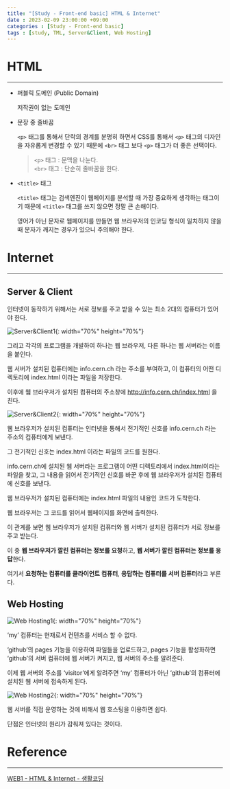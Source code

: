 ```yaml
---
title: "[Study - Front-end basic] HTML & Internet"
date : 2023-02-09 23:00:00 +09:00
categories : [Study - Front-end basic]
tags : [study, TML, Server&Client, Web Hosting]
---
```


# HTML

---

- 퍼블릭 도메인 (Public Domain)
    
    저작권이 없는 도메인
    

- 문장 중 줄바꿈
    
    `<p>` 태그를 통해서 단락의 경계를 분명히 하면서 CSS를 통해서 `<p>` 태그의 디자인을 자유롭게 변경할 수 있기 때문에 `<br>` 태그 보다 `<p>` 태그가 더 좋은 선택이다.
    
    > `<p>` 태그 : 문맥을 나눈다.<br>
    > `<br>` 태그 : 단순히 줄바꿈을 한다.

- `<title>` 태그
    
    `<title>` 태그는 검색엔진이 웹페이지를 분석할 때 가장 중요하게 생각하는 태그이기 때문에 `<title>` 태그를 쓰지 않으면 정말 큰 손해이다.
    
    영어가 아닌 문자로 웹페이지를 만들면 웹 브라우저의 인코딩 형식이 일치하지 않을 때 문자가 깨지는 경우가 있으니 주의해야 한다.
    

# Internet

---

## Server & Client

인터넷이 동작하기 위해서는 서로 정보를 주고 받을 수 있는 최소 2대의 컴퓨터가 있어야 한다.

![Server&Client1](https://drive.google.com/uc?id=15yKLUesMMeGMYevBqiihLrsTShK7Tyn9){: width="70%" height="70%"}

그리고 각각의 프로그램을 개발하여 하나는 웹 브라우저, 다른 하나는 웹 서버라는 이름을 붙인다.

웹 서버가 설치된 컴퓨터에는 info.cern.ch 라는 주소를 부여하고, 이 컴퓨터의 어떤 디렉토리에 index.html 이라는 파일을 저장한다.

이후에 웹 브라우저가 설치된 컴퓨터의 주소창에 http://info.cern.ch/index.html 을 친다.

![Server&Client2](https://drive.google.com/uc?id=1nIZOjSArKfBSysDqrioCoDkNLlQQ1pmk){: width="70%" height="70%"}

웹 브라우저가 설치된 컴퓨터는 인터넷을 통해서 전기적인 신호를 info.cern.ch 라는 주소의 컴퓨터에게 보낸다.

그 전기적인 신호는 index.html 이라는 파일의 코드를 원한다.

info.cern.ch에 설치된 웹 서버라는 프로그램이 어떤 디렉토리에서 index.html이라는 파일을 찾고, 그 내용을 읽어서 전기적인 신호를 바꾼 후에 웹 브라우저가 설치된 컴퓨터에 신호를 보낸다.

웹 브라우저가 설치된 컴퓨터에는 index.html 파일의 내용인 코드가 도착한다.

웹 브라우저는 그 코드를 읽어서 웹페이지를 화면에 출력한다.

이 관계를 보면 웹 브라우저가 설치된 컴퓨터와 웹 서버가 설치된 컴퓨터가 서로 정보를 주고 받는다.

이 중 **웹 브라우저가 깔린 컴퓨터는 정보를 요청**하고, **웹 서버가 깔린 컴퓨터는 정보를 응답**한다.

여기서 **요청하는 컴퓨터를 클라이언트 컴퓨터**, **응답하는 컴퓨터를 서버 컴퓨터**라고 부른다.

## Web Hosting

![Web Hosting1](https://drive.google.com/uc?id=16PFyaxy67eW7czKAqiRV2J1Iv0YY7DsN){: width="70%" height="70%"}

‘my’ 컴퓨터는 현재로서 컨텐츠를 서비스 할 수 없다.

‘github’의 pages 기능을 이용하여 파일들을 업로드하고, pages 기능을 활성화하면 ‘github’의 서버 컴퓨터에 웹 서버가 켜지고, 웹 서버의 주소를 알려준다.

이제 웹 서버의 주소를 ‘visitor’에게 알려주면 ‘my’ 컴퓨터가 아닌 ‘github’의 컴퓨터에 설치된 웹 서버에 접속하게 된다.

![Web Hosting2](https://drive.google.com/uc?id=1OeQRzW5HSnnrDiFoV8pKeYTCwUj7w0_C){: width="70%" height="70%"}

웹 서버를 직접 운영하는 것에 비해서 웹 호스팅을 이용하면 쉽다.

단점은 인터넷의 원리가 감춰져 있다는 것이다.

# Reference

---

[WEB1 - HTML & Internet - 생활코딩](https://opentutorials.org/course/3084)
